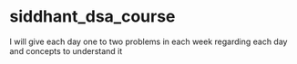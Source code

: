 # siddhant_dsa_course
I will give each day one to two problems in each week regarding each day and concepts to understand it
